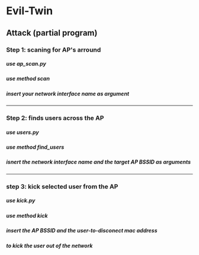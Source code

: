 # Evil-Twin
## Attack (partial program)
### Step 1: scaning for AP's arround
##### use ap_scan.py
##### use method scan
##### insert your network interface name as argument
-----------------------------------------------------------------------------
### Step 2: finds users across the AP
##### use users.py
##### use method find_users
##### isnert the network interface name and the target AP BSSID as arguments
-----------------------------------------------------------------------------
### step 3: kick selected user from the AP
##### use kick.py
##### use method kick
##### insert the AP BSSID and the user-to-disconect mac address
##### to kick the user out of the network
